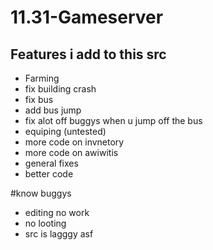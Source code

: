 # 11.31-Gameserver

## Features i add to this src

- Farming
- fix building crash
- fix bus
- add bus jump
- fix alot off buggys when u jump off the bus
- equiping (untested)
- more code on invnetory
- more code on awiwitis
- general fixes
- better code

 #know buggys
 - editing no work
 - no looting
 - src is lagggy asf
